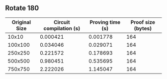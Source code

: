 ## Rotate 180
| Original Size | Circuit compilation (s) | Proving time (s) | Proof size (bytes) |
|---|---|---|---|
| 10x10 | 0.000421 | 0.001778 | 164 |
| 100x100 | 0.034046 | 0.029071 | 164 |
| 250x250 | 0.221572 | 0.178693 | 164 |
| 500x500 | 0.980451 | 0.535695 | 164 |
| 750x750 | 2.222026 | 1.145047 | 164 |

